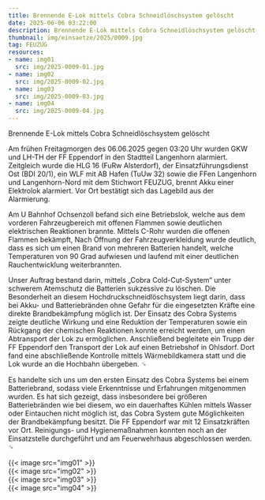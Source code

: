 ```yaml
---
title: Brennende E-Lok mittels Cobra Schneidlöschsystem gelöscht
date: 2025-06-06 03:22:00
description: Brennende E-Lok mittels Cobra Schneidlöschsystem gelöscht␍
thumbnail: img/einsaetze/2025/0009.jpg
tag: FEUZUG
resources:
- name: img01
  src: img/2025-0009-01.jpg
- name: img02
  src: img/2025-0009-02.jpg
- name: img03
  src: img/2025-0009-03.jpg
- name: img04
  src: img/2025-0009-04.jpg
---
```

Brennende E-Lok mittels Cobra Schneidlöschsystem gelöscht

Am frühen Freitagmorgen des 06.06.2025 gegen 03:20 Uhr wurden GKW und LH-TH der FF Eppendorf in den Stadtteil Langenhorn alarmiert.
Zeitgleich wurde die HLG 16 (FuRw Alsterdorf), der Einsatzführungsdienst Ost (BDI 20/1), ein WLF mit AB Hafen (TuUw 32) sowie die FFen Langenhorn und Langenhorn-Nord mit dem Stichwort FEUZUG, brennt Akku einer Elektrolok alarmiert.
Vor Ort bestätigt sich das Lagebild aus der Alarmierung.

Am U Bahnhof Ochsenzoll befand sich eine Betriebslok, welche aus dem vorderen Fahrzeugbereich mit offenen Flammen sowie deutlichen elektrischen Reaktionen brannte.
Mittels C-Rohr wurden die offenen Flammen bekämpft, Nach Öffnung der Fahrzeugverkleidung wurde deutlich, dass es sich um einen Brand von mehreren Batterien handelt, welche Temperaturen von 90 Grad aufwiesen und laufend mit einer deutlichen Rauchentwicklung weiterbrannten.

Unser Auftrag bestand darin, mittels „Cobra Cold-Cut-System“ unter schwerem Atemschutz die Batterien sukzessive zu löschen.
Die Besonderheit an diesem Hochdruckschneidlöschsystem liegt darin, dass bei Akku- und Batteriebränden ohne Gefahr für die eingesetzten Kräfte eine direkte Brandbekämpfung möglich ist.
Der Einsatz des Cobra Systems zeigte deutliche Wirkung und eine Reduktion der Temperaturen sowie ein Rückgang der chemischen Reaktionen konnte erreicht werden, um einen Abtransport der Lok zu ermöglichen.
Anschließend begleitete ein Trupp der FF Eppendorf den Transport der Lok auf einen Betriebshof in Ohlsdorf.
Dort fand eine abschließende Kontrolle mittels Wärmebildkamera statt und die Lok wurde an die Hochbahn übergeben. ␍

Es handelte sich uns um den ersten Einsatz des Cobra Systems bei einem Batteriebrand, sodass viele Erkenntnisse und Erfahrungen mitgenommen wurden.
Es hat sich gezeigt, dass insbesondere bei größeren Batteriebränden wie bei diesem, wo ein dauerhaftes Kühlen mittels Wasser oder Eintauchen nicht möglich ist, das Cobra System gute Möglichkeiten der Brandbekämpfung besitzt.
Die FF Eppendorf war mit 12 Einsatzkräften vor Ort.
Reinigungs- und Hygienemaßnahmen konnten noch an der Einsatzstelle durchgeführt und am Feuerwehrhaus abgeschlossen werden. ␍

{{< image src="img01" >}}  
{{< image src="img02" >}}  
{{< image src="img03" >}}  
{{< image src="img04" >}}  
